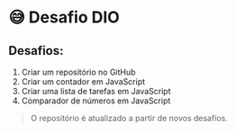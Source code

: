 # :sweat_smile: Desafio DIO
## Desafios:
 1. Criar um  repositório no GitHub
 2. Criar um contador em JavaScript
 3. Criar uma lista de tarefas em JavaScript
 4. Comparador de números em JavaScript

> O repositório é atualizado a partir de novos desafios.
